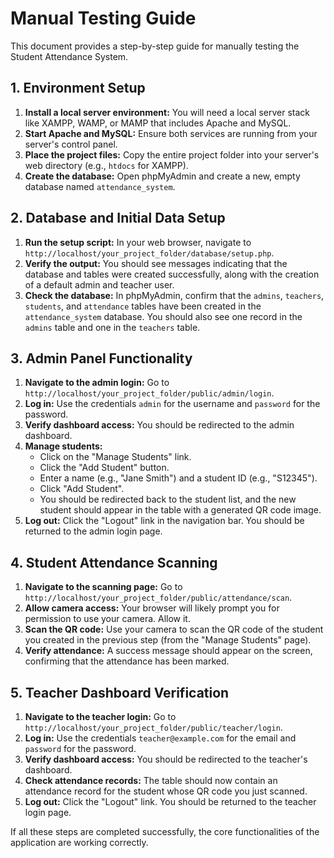 # Manual Testing Guide

This document provides a step-by-step guide for manually testing the Student Attendance System.

## 1. Environment Setup

1.  **Install a local server environment:** You will need a local server stack like XAMPP, WAMP, or MAMP that includes Apache and MySQL.
2.  **Start Apache and MySQL:** Ensure both services are running from your server's control panel.
3.  **Place the project files:** Copy the entire project folder into your server's web directory (e.g., `htdocs` for XAMPP).
4.  **Create the database:** Open phpMyAdmin and create a new, empty database named `attendance_system`.

## 2. Database and Initial Data Setup

1.  **Run the setup script:** In your web browser, navigate to `http://localhost/your_project_folder/database/setup.php`.
2.  **Verify the output:** You should see messages indicating that the database and tables were created successfully, along with the creation of a default admin and teacher user.
3.  **Check the database:** In phpMyAdmin, confirm that the `admins`, `teachers`, `students`, and `attendance` tables have been created in the `attendance_system` database. You should also see one record in the `admins` table and one in the `teachers` table.

## 3. Admin Panel Functionality

1.  **Navigate to the admin login:** Go to `http://localhost/your_project_folder/public/admin/login`.
2.  **Log in:** Use the credentials `admin` for the username and `password` for the password.
3.  **Verify dashboard access:** You should be redirected to the admin dashboard.
4.  **Manage students:**
    *   Click on the "Manage Students" link.
    *   Click the "Add Student" button.
    *   Enter a name (e.g., "Jane Smith") and a student ID (e.g., "S12345").
    *   Click "Add Student".
    *   You should be redirected back to the student list, and the new student should appear in the table with a generated QR code image.
5.  **Log out:** Click the "Logout" link in the navigation bar. You should be returned to the admin login page.

## 4. Student Attendance Scanning

1.  **Navigate to the scanning page:** Go to `http://localhost/your_project_folder/public/attendance/scan`.
2.  **Allow camera access:** Your browser will likely prompt you for permission to use your camera. Allow it.
3.  **Scan the QR code:** Use your camera to scan the QR code of the student you created in the previous step (from the "Manage Students" page).
4.  **Verify attendance:** A success message should appear on the screen, confirming that the attendance has been marked.

## 5. Teacher Dashboard Verification

1.  **Navigate to the teacher login:** Go to `http://localhost/your_project_folder/public/teacher/login`.
2.  **Log in:** Use the credentials `teacher@example.com` for the email and `password` for the password.
3.  **Verify dashboard access:** You should be redirected to the teacher's dashboard.
4.  **Check attendance records:** The table should now contain an attendance record for the student whose QR code you just scanned.
5.  **Log out:** Click the "Logout" link. You should be returned to the teacher login page.

If all these steps are completed successfully, the core functionalities of the application are working correctly.